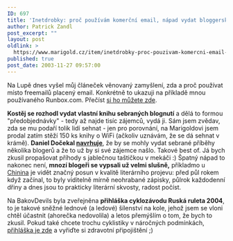 ```yaml
---
ID: 697
title: 'Inetdrobky: proč používám komerční email, nápad vydat bloggerskou knihu, cyklistický závod Ruská ruleta'
author: Patrick Zandl
post_excerpt: ""
layout: post
oldlink: >
  https://www.marigold.cz/item/inetdrobky-proc-pouzivam-komercni-email-napad-vydat-bloggerskou-knihu-cyklisticky-zavod-ruska-ruleta
published: true
post_date: 2003-11-27 09:57:00
---
```

<p>
Na Lupě dnes vyšel můj článeček věnovaný zamyšlení, zda a proč používat místo freemailů placený email. Konkrétně to ukazuji na příkladě mnou používaného Runbox.com. Přečíst <A href="http://www.lupa.cz/clanek.php3?show=3122" target=_blank>si ho můžete zde</A>. </p>

<p>
<STRONG>Kostěj se rozhodl vydat vlastní knihu sebraných blognutí</STRONG> a dělá to formou "předobjednávky" - tedy až najde tisíc zájemců, vydá ji. Sám jsem zvědav, zda se mu podaří tolik lidí sehnat - jen pro porovnání, na Marigoldovi jsem prodal zatím stěží 150 ks knihy o WiFi (ačkoliv uznávám, že se dá sehnat v krámě). <STRONG>Daniel Dočekal <A href="http://www.pooh.cz/a.asp?a=2007630&amp;db=" target=_blank>navrhuje</A></STRONG>, že by se mohly vydat sebrané příběhy několika blogerů a že to už by si své zájemce našlo. Takové best of. Já bych zkusil propašovat příhody s jablečnou taštičkou v mekáči :) Špatný nápad to nakonec není, <STRONG>mnozí blogeři se vypsali už velmi slušně,</STRONG> příkladmo u <A href="http://chinin.bloguje.cz/" target=_blank>Chinina</A> je vidět značný posun v kvalitě literárního projevu: před půl rokem když začínal, to byly viditelně mírně neohrabané zápisky, půlrok každodenní dřiny a dnes jsou to prakticky literární skvosty, radost počíst. </p>

<p>
Na BakovDevils byla zveřejněna <STRONG>přihláška cyklozávodu Ruská ruleta 2004</STRONG>, to je takové sněžné lednové (a ledové) šílenství na kole, jehož jsem se vloni chtěl účastnit (ahorečka nedovolila) a letos přemýšlím o tom, že bych to zkusil. Pokud také chcete trochu cyklistiky v náročných podmínkách, <A href="http://www.bakovdevils.cz/rs2004prihl.html" target=_blank>přihláška je zde</A> a vyřiďte si zdravotní připojištění ;)</p>
